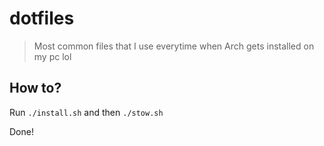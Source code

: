 # dotfiles
> Most common files that I use everytime when Arch gets installed on my pc lol

## How to?

Run `./install.sh` and then `./stow.sh`

Done!

